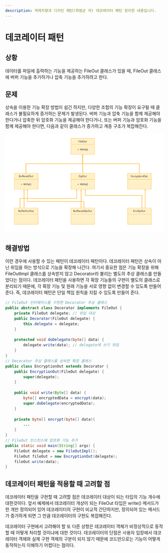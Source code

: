 ```yaml
---
description: 객체지향과 디자인 패턴(최범균 저) 데코레이터 패턴 정리한 내용입니다.
---
```


# 데코레이터 패턴

## 상황

데이터를 파일에 출력하는 기능을 제공하는 FileOut 클래스가 있을 때, FileOut 클래스에 버퍼 기능을 추가하거나 압축 기능을 추가하려고 한다.

## 문제

상속을 이용한 기능 확장 방법이 쉽긴 하지만, 다양한 조합의 기능 확장이 요구될 때 클래스가 불필요하게 증가하는 문제가 발생된다. 버퍼 기능과 압축 기능을 함께 제공해야 한다거나 압축한 뒤 암호화 기능을 제공해야 한다거나, 또는 버퍼 기능과 암호화 기능을 함께 제공해야 한다면, 다음과 같이 클래스가 증가하고 계층 구조가 복잡해진다.

![](<../../../.gitbook/assets/333 (11).png>)

## 해결방법

이런 경우에 사용할 수 있는 패턴이 데코레이터 패턴이다. 데코레이터 패턴은 상속이 아닌 위임을 하는 방식으로 기능을 확장해 나간다. 여기서 중요한 점은 기능 확장을 위해 FileOutImpl 클래스를 상속받지 않고 Decorator라 불리는 별도의 추상 클래스를 만들었다는 점이다. 데코레이터 패턴을 사용하면 각 확장 기능들의 구현이 별도의 클래스로 분리되기 때문에, 각 확장 기능 및 원래 기능을 서로 영향 없이 변경할 수 있도록 만들어 준다. 즉, 데코레이터 패턴은 단일 책임 원칙을 지킬 수 있도록 만들어 준다.

```java
// FileOut 인터페이스를 구현한 Decorator 추상 클래스
public abstract class Decorator implements FileOut {
    private FileOut delegate; // 위임 대상
    public Decorator(FileOut delegate) {
        this.delegate = delegate;
    }

    protected void doDelegate(byte[] data) {
        delegate.write(data); // delegate에 쓰기 위임
    }
}
// Decorator 추상 클래스를 상속한 확장 클래스
public class EncryptionOut extends Decorator {
    public EncryptionOut(FileOut delegate) {
        super(delegate);
    }

    public void write(Byte[] data) {
        byte[] encryptedData = encrypt(data);
        super.doDelegate(encryptedData);
    }
    
    private byte[] encrypt(byte[] data){
        ...
    }
}
// FileOut 인스턴스에 암호화 기능 추가
public static void main(String[] args) {
    FileOut delegate = new FileOutImpl();
    FileOut fileOut = new EncryptionOut(delegate);
    fileOut.write(data);
}
```

## 데코레이터 패턴을 적용할 때 고려할 점

데코레이터 패턴을 구현할 때 고려할 점은 데코레이터 대상이 되는 타입의 기능 개수에 대한것이다. 앞서 예제에서 데코레이터 개상이 되는 FileOut 타입은 write() 메서드가 한 개만 정의되어 있어 데코레이터의 구현이 비교적 간단하지만, 정의되어 있는 메서드가 증가하게 되면 그 만큼 데코레이터의 구현도 복잡해진다.

데코레이터 구현에서 고려해야 할 또 다른 상항은 데코레이터 객체가 비정상적으로 동작할 때 어떻게 처리할 것이냐에 대한 것이다. 데코레이터의 단점은 사용자 입장에서 데코레이터 객체와 실제 구현 객체의 구분이 되지 않기 때문에 코드만으로는 기능이 어떻게 동작하는지 이해하기 어렵다는 점이다.
